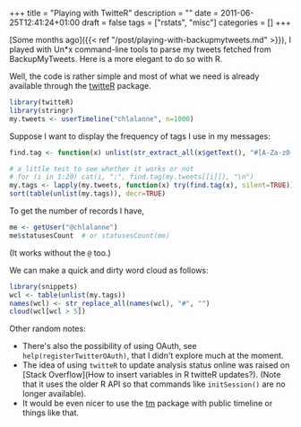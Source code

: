 +++
title = "Playing with TwitteR"
description = ""
date = 2011-06-25T12:41:24+01:00
draft = false
tags = ["rstats", "misc"]
categories = []
+++

[Some months ago]({{< ref "/post/playing-with-backupmytweets.md" >}}), I played with Un*x command-line tools to parse my tweets fetched from BackupMyTweets. Here is a more elegant to do so with R.

Well, the code is rather simple and most of what we need is already available through the [twitteR](http://cran.r-project.org/web/packages/twitteR/index.html) package.

```r
library(twitteR)
library(stringr)
my.tweets <- userTimeline("chlalanne", n=1000)
```

Suppose I want to display the frequency of tags I use in my messages:

```r
find.tag <- function(x) unlist(str_extract_all(x$getText(), "#[A-Za-z0-9]*"))

# a little test to see whether it works or not
# for (i in 1:20) cat(i, ":", find.tag(my.tweets[[i]]), "\n")
my.tags <- lapply(my.tweets, function(x) try(find.tag(x), silent=TRUE))
sort(table(unlist(my.tags)), decr=TRUE)
```

To get the number of records I have, 

```r
me <- getUser("@chlalanne")
me$statusesCount  # or statusesCount(me)
```

(It works without the `@` too.)

We can make a quick and dirty word cloud as follows:

```r
library(snippets)
wcl <- table(unlist(my.tags))
names(wcl) <- str_replace_all(names(wcl), "#", "")
cloud(wcl[wcl > 5])
```

Other random notes:

- There's also the possibility of using OAuth, see `help(registerTwitterOAuth)`, that I didn't explore much at the moment.
- The idea of using `twitteR` to update analysis status online was raised on [Stack Overflow](How to insert variables in R twitteR updates?). (Note that it uses the older R API so that commands like `initSession()` are no longer available).
- It would be even nicer to use the [tm](http://cran.r-project.org/web/packages/tm/index.html) package with public timeline or things like that.
